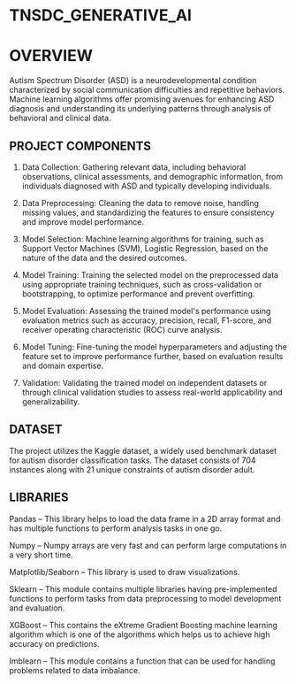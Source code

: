 # TNSDC_GENERATIVE_AI

# OVERVIEW

Autism Spectrum Disorder (ASD) is a neurodevelopmental condition characterized by social communication difficulties and repetitive behaviors. Machine learning algorithms offer promising avenues for enhancing ASD diagnosis and understanding its underlying patterns through analysis of behavioral and clinical data.

## PROJECT COMPONENTS

1. Data Collection: Gathering relevant data, including behavioral observations, clinical assessments, and demographic information, from individuals diagnosed with ASD and typically developing individuals.

2. Data Preprocessing: Cleaning the data to remove noise, handling missing values, and standardizing the features to ensure consistency and improve model performance.

3. Model Selection: Machine learning algorithms for training, such as Support Vector Machines (SVM), Logistic Regression, based on the nature of the data and the desired outcomes.

4. Model Training: Training the selected model on the preprocessed data using appropriate training techniques, such as cross-validation or bootstrapping, to optimize performance and prevent overfitting.

5. Model Evaluation: Assessing the trained model's performance using evaluation metrics such as accuracy, precision, recall, F1-score, and receiver operating characteristic (ROC) curve analysis.

6. Model Tuning: Fine-tuning the model hyperparameters and adjusting the feature set to improve performance further, based on evaluation results and domain expertise.

7. Validation: Validating the trained model on independent datasets or through clinical validation studies to assess real-world applicability and generalizability.
   
##  DATASET

The project utilizes the Kaggle  dataset, a widely used benchmark dataset for autism disorder classification tasks. The dataset consists of 704 instances along with 21 unique constraints of autism disorder adult.

## LIBRARIES

Pandas – This library helps to load the data frame in a 2D array format and has multiple functions to perform analysis tasks in one go.

Numpy – Numpy arrays are very fast and can perform large computations in a very short time.


Matplotlib/Seaborn – This library is used to draw visualizations.

Sklearn – This module contains multiple libraries having pre-implemented functions to perform tasks from data preprocessing to model development and evaluation.

XGBoost – This contains the eXtreme Gradient Boosting machine learning algorithm which is one of the algorithms which helps us to achieve high accuracy on predictions.

Imblearn – This module contains a function that can be used for handling problems related to data imbalance.

